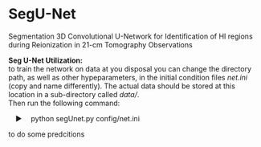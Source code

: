 # SegU-Net
Segmentation 3D Convolutional U-Network for Identification of HI regions during Reionization in 21-cm Tomography Observations

<b>Seg U-Net Utilization:</b></br>
to train the network on data at you disposal you can change the directory path, as well as other hypeparameters, in the initial condition files <i>net.ini</i> (copy and name differently). The actual data should be stored at this location in a sub-directory called <i>data/</i>.
</br>Then run the following command:</br>

&emsp;&#9654;&emsp; python segUnet.py config/net.ini

to do some predcitions

